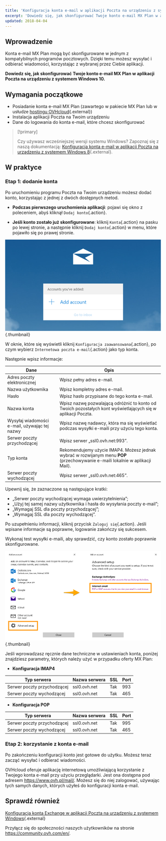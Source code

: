 ```yaml
---
title: 'Konfiguracja konta e-mail w aplikacji Poczta na urządzeniu z systemem Windows 10'
excerpt: 'Dowiedz się, jak skonfigurować Twoje konto e-mail MX Plan w aplikacji Poczta na urządzeniu z systemem Windows 10'
updated: 2018-04-04
---
```



## Wprowadzenie

Konta e-mail MX Plan mogą być skonfigurowane w jednym z kompatybilnych programów pocztowych. Dzięki temu możesz wysyłać i odbierać wiadomości, korzystając z wybranej przez Ciebie aplikacji.

**Dowiedz się, jak skonfigurować Twoje konto e-mail MX Plan w aplikacji Poczta na urządzeniu z systemem Windows 10.**

## Wymagania początkowe

- Posiadanie konta e-mail MX Plan (zawartego w pakiecie MX Plan lub w usłudze [hostingu OVHcloud](https://www.ovhcloud.com/pl/web-hosting/){.external})
- Instalacja aplikacji Poczta na Twoim urządzeniu
- Dane do logowania do konta e-mail, które chcesz skonfigurować

> [!primary]
>
> Czy używasz wcześniejszej wersji systemu Windows? Zapoznaj się z naszą dokumentacją: [Konfiguracja konta e-mail w aplikacji Poczta na urządzeniu z systemem Windows 8](/pages/web_cloud/email_and_collaborative_solutions/mx_plan/how_to_configure_windows_10){.external}.
>

## W praktyce

### Etap 1: dodanie konta

Po uruchomieniu programu Poczta na Twoim urządzeniu możesz dodać konto, korzystając z jednej z dwóch dostępnych metod.

- **Podczas pierwszego uruchomienia aplikacji**: pojawi się okno z poleceniem, abyś kliknął `Dodaj konto`{.action}.

- **Jeśli konto zostało już skonfigurowane**: kliknij `Konta`{.action} na pasku po lewej stronie, a następnie kliknij `Dodaj konto`{.action} w menu, które pojawiło się po prawej stronie.

![mxplan](images/configuration-mail-windows-step1.png){.thumbnail}

W oknie, które się wyświetli kliknij `Konfiguracja zaawansowana`{.action}, po czym wybierz `Internetowa poczta e-mail`{.action} jako typ konta.

Następnie wpisz informacje: 

|Dane|Opis|
|---|---|
|Adres poczty elektronicznej|Wpisz pełny adres e-mail.|
|Nazwa użytkownika|Wpisz kompletny adres e-mail.|
|Hasło|Wpisz hasło przypisane do tego konta e-mail.|
|Nazwa konta|Wpisz nazwę pozwalającą odróżnić to konto od Twoich pozostałych kont wyświetlających się w aplikacji Poczta.|
|Wysyłaj wiadomości e-mail, używając tej nazwy|Wpisz nazwę nadawcy, która ma się wyświetlać podczas wysyłki e-maili przy użyciu tego konta.|
|Serwer poczty przychodzącej|Wpisz serwer „ssl0.ovh.net:993”.|
|Typ konta|Rekomendujemy użycie IMAP4. Możesz jednak wybrać w rozwijanym menu **POP** (przechowywanie e-maili lokalnie w aplikacji Mail).|
|Serwer poczty wychodzącej|Wpisz serwer „ssl0.ovh.net:465”.|

Upewnij się, że zaznaczone są następujące kratki:

- „Serwer poczty wychodzącej wymaga uwierzytelnienia”;
- „Użyj tej samej nazwy użytkownika i hasła do wysyłania poczty e-mail”;
- „Wymagaj SSL dla poczty przychodzącej”;
- „Wymagaj SSL dla poczty wychodzącej”.

Po uzupełnieniu informacji, kliknij przycisk `Zaloguj się`{.action}. Jeśli wpisane informacje są poprawne, logowanie zakończy się sukcesem.

Wykonaj test wysyłki e-maili, aby sprawdzić, czy konto zostało poprawnie skonfigurowane.

![mxplan](images/configuration-mail-windows-step2.png){.thumbnail}

Jeśli wprowadzasz ręcznie dane techniczne w ustawieniach konta, poniżej znajdziesz parametry, których należy użyć w przypadku oferty MX Plan:

- **Konfiguracja IMAP4**

|Typ serwera|Nazwa serwera|SSL|Port|
|---|---|---|---|
|Serwer poczty przychodzącej|ssl0.ovh.net|Tak|993|
|Serwer poczty wychodzącej|ssl0.ovh.net|Tak|465|

- **Konfiguracja POP**

|Typ serwera|Nazwa serwera|SSL|Port|
|---|---|---|---|
|Serwer poczty przychodzącej|ssl0.ovh.net|Tak|995|
|Serwer poczty wychodzącej|ssl0.ovh.net|Tak|465|

### Etap 2: korzystanie z konta e-mail

Po zakończeniu konfiguracji konto jest gotowe do użytku. Możesz teraz zacząć wysyłać i odbierać wiadomości.

OVHcloud oferuje aplikację internetową umożliwiającą korzystanie z Twojego konta e-mail przy użyciu przeglądarki. Jest ona dostępna pod adresem <https://www.ovh.pl/mail/>. Możesz się do niej zalogować, używając tych samych danych, których użyłeś do konfiguracji konta e-mail.
 
## Sprawdź również

[Konfiguracja konta Exchange w aplikacji Poczta na urządzeniu z systemem Windows](/pages/web_cloud/email_and_collaborative_solutions/microsoft_exchange/how_to_configure_windows_10){.external}

Przyłącz się do społeczności naszych użytkowników na stronie <https://community.ovh.com/en/>.